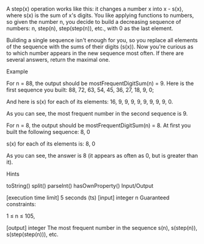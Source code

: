 A step(x) operation works like this: it changes a number x into x - s(x), where s(x) is the sum of x's digits. You like applying functions to numbers, so given the number n, you decide to build a decreasing sequence of numbers: n, step(n), step(step(n)), etc., with 0 as the last element.

Building a single sequence isn't enough for you, so you replace all elements of the sequence with the sums of their digits (s(x)). Now you're curious as to which number appears in the new sequence most often. If there are several answers, return the maximal one.

Example

For n = 88, the output should be mostFrequentDigitSum(n) = 9.
Here is the first sequence you built: 88, 72, 63, 54, 45, 36, 27, 18, 9, 0;

And here is s(x) for each of its elements: 16, 9, 9, 9, 9, 9, 9, 9, 9, 0.

As you can see, the most frequent number in the second sequence is 9.

For n = 8, the output should be mostFrequentDigitSum(n) = 8.
At first you built the following sequence: 8, 0

s(x) for each of its elements is: 8, 0

As you can see, the answer is 8 (it appears as often as 0, but is greater than it).

Hints

toString()
split()
parseInt()
hasOwnProperty()
Input/Output

[execution time limit] 5 seconds (ts)
[input] integer n
Guaranteed constraints:

1 ≤ n ≤ 105,

[output] integer
The most frequent number in the sequence s(n), s(step(n)), s(step(step(n))), etc.
